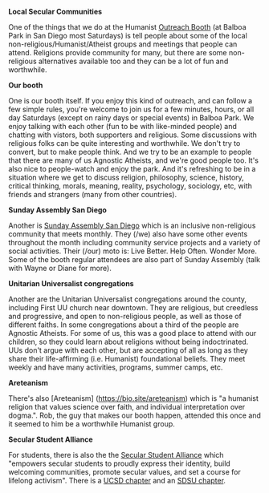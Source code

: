 **Local Secular Communities**

One of the things that we do at the Humanist [Outreach Booth](https://www.facebook.com/askanatheistbooth/)  (at Balboa Park in San Diego most Saturdays) is tell people about some of the local non-religious/Humanist/Atheist groups and meetings that people can attend.  Religions provide community for many, but there are some non-religious alternatives available too and they can be a lot of fun and worthwhile.

**Our booth**

One is our booth itself.  If you enjoy this kind of outreach, and can follow a few simple rules, you're welcome to join us for a few minutes, hours, or all day Saturdays (except on rainy days or special events) in Balboa Park.  We enjoy talking with each other (fun to be with like-minded people) and chatting with vistors, both supporters and religious.  Some discussions with religious folks can be quite interesting and worthwhile.  We don't try to convert, but to make people think.  And we try to be an example to people that there are many of us Agnostic Atheists, and we're good people too. It's also nice to people-watch and enjoy the park.  And it's refreshing to be in a situation where we get to discuss religion, philosophy, science, history, critical thinking, morals, meaning, reality, psychology, sociology, etc, with friends and strangers (many from other countries).

**Sunday Assembly San Diego**

Another is [Sunday Assembly San Diego](https://www.sundayassemblysandiego.org/) which is an inclusive non-religious community that meets monthly.  They (/we) also have some other events throughout the month including community service projects and a variety of social activities.  Their (/our) moto is: Live Better. Help Often. Wonder More.  Some of the booth regular attendees are also part of Sunday Assembly (talk with Wayne or Diane for more).

**Unitarian Universalist congregations**

Another are the Unitarian Universalist congregations around the county, including First UU church near downtown.  They are religious, but creedless and progressive, and open to non-religious people, as well as those of different faiths.  In some congregations about a third of the people are Agnostic Atheists.  For some of us, this was a good place to attend with our children, so they could learn about religions without being indoctrinated.  UUs don't argue with each other, but are accepting of all as long as they share their life-affirming (i.e. Humanist) foundational beliefs.  They meet weekly and have many activities, programs, summer camps, etc.

**Areteanism**

There's also [Areteanism] (https://bio.site/areteanism) which is "a humanist religion that values science over faith, and individual interpretation over dogma.".  Rob, the guy that makes our booth happen, attended this once and it seemed to him be a worthwhile Humanist group.

**Secular Student Alliance**

For students, there is also the the [Secular Student Alliance](https://secularstudents.org/) which "empowers secular students to proudly express their identity, build welcoming communities, promote secular values, and set a course for lifelong activism".  There is a [UCSD chapter](https://www.facebook.com/groups/SecularStudentsUCSD/) and an [SDSU chapter](https://www.facebook.com/groups/secularstudentalliance.sdsu/).


